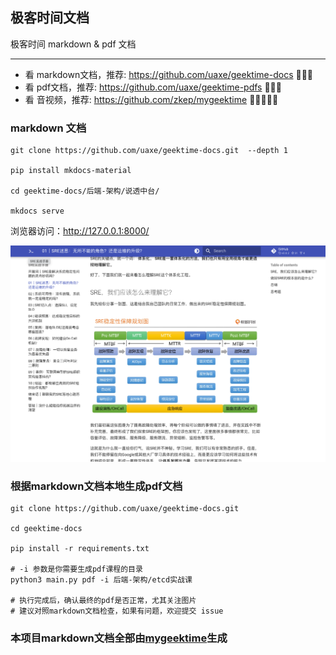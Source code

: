 ## 极客时间文档

极客时间 markdown & pdf 文档

----

* 看 markdown文档，推荐: https://github.com/uaxe/geektime-docs 🌟🌟🌟
* 看 pdf文档，推荐: https://github.com/uaxe/geektime-pdfs 🌟🌟🌟
* 看 音视频，推荐: https://github.com/zkep/mygeektime 🌟🌟🌟🌟🌟


### markdown 文档

```shell
git clone https://github.com/uaxe/geektime-docs.git  --depth 1

pip install mkdocs-material

cd geektime-docs/后端-架构/说透中台/

mkdocs serve
```

浏览器访问：<http://127.0.0.1:8000/>


<img src="md.png" width="800px"/>

### 根据markdown文档本地生成pdf文档
```shell
git clone https://github.com/uaxe/geektime-docs.git

cd geektime-docs

pip install -r requirements.txt

# -i 参数是你需要生成pdf课程的目录
python3 main.py pdf -i 后端-架构/etcd实战课

# 执行完成后，确认最终的pdf是否正常，尤其关注图片
# 建议对照markdown文档检查，如果有问题，欢迎提交 issue
```

### 本项目markdown文档全部由[mygeektime](https://github.com/zkep/mygeektime)生成